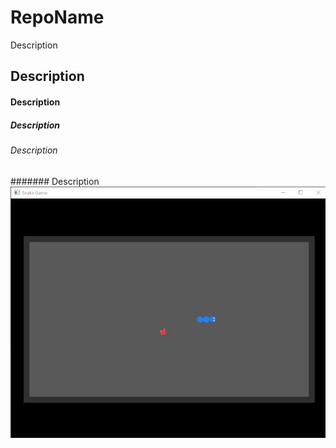 # RepoName
Description
## Description

#### Description
##### Description
###### Description
####### Description
![image](snake1.jpg)
